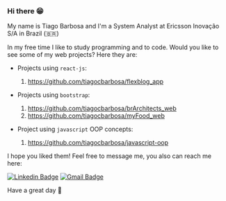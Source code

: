 ### Hi there 😁

My name is Tiago Barbosa and I'm a System Analyst at Ericsson Inovação S/A in Brazil (🇧🇷)

In my free time I like to study programming and to code. Would you like to see some of my web projects? Here they are:

- Projects using `react-js`:
  1. https://github.com/tiagocbarbosa/flexblog_app

- Projects using `bootstrap`:
  1. https://github.com/tiagocbarbosa/brArchitects_web
  1. https://github.com/tiagocbarbosa/myFood_web

- Project using `javascript` OOP concepts:
  1. https://github.com/tiagocbarbosa/javascript-oop

I hope you liked them! Feel free to message me, you also can reach me here:

[![Linkedin Badge](https://img.shields.io/badge/-LinkedIn-blue?style=flat-square&logo=Linkedin&logoColor=white&link=https://www.linkedin.com/in/tiagocastrobarbosa/)](https://www.linkedin.com/in/tiagocastrobarbosa/)
[![Gmail Badge](https://img.shields.io/badge/-Gmail-c14438?style=flat-square&logo=Gmail&logoColor=white&link=mailto:tiagocastrobarbosa@gmail.com)](mailto:tiagocastrobarbosa@gmail.com)

Have a great day 👋

<!--
**tiagocbarbosa/tiagocbarbosa** is a ✨ _special_ ✨ repository because its `README.md` (this file) appears on your GitHub profile.

Here are some ideas to get you started:

- 🔭 I’m currently working on ...
- 🌱 I’m currently learning ...
- 👯 I’m looking to collaborate on ...
- 🤔 I’m looking for help with ...
- 💬 Ask me about ...
- 📫 How to reach me: ...
- 😄 Pronouns: ...
- ⚡ Fun fact: ...
-->
